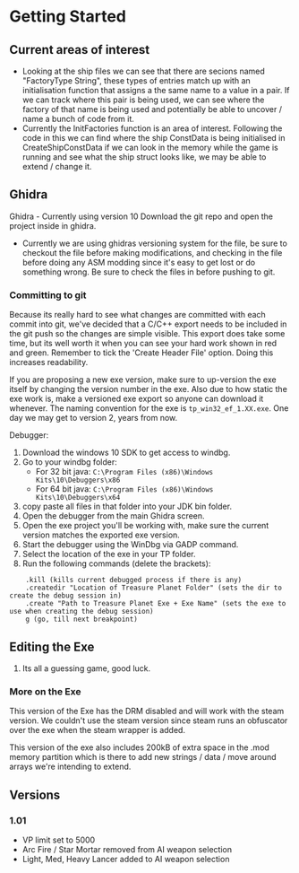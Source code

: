 # Getting Started

## Current areas of interest
 - Looking at the ship files we can see that there are secions named "FactoryType String", these types of entries match up with an initialisation function that assigns a the same name to a value in a pair. If we can track where this pair is being used, we can see where the factory of that name is being used and potentially be able to uncover / name a bunch of code from it.
 - Currently the InitFactories function is an area of interest. Following the code in this we can find where the ship ConstData is being initialised in CreateShipConstData if we can look in the memory while the game is running and see what the ship struct looks like, we may be able to extend / change it.

## Ghidra
Ghidra - Currently using version 10
Download the git repo and open the project inside in ghidra.

 - Currently we are using ghidras versioning system for the file, be sure to checkout the file before making modifications, and checking in the file before doing any ASM modding since it's easy to get lost or do something wrong. Be sure to check the files in before pushing to git.

### Committing to git
Because its really hard to see what changes are committed with each commit into git, we've decided that a C/C++ export needs to be included in the git push so the changes are simple visible.
This export does take some time, but its well worth it when you can see your hard work shown in red and green.
Remember to tick the 'Create Header File' option. Doing this increases readability.

If you are proposing a new exe version, make sure to up-version the exe itself by changing the version number in the exe.
Also due to how static the exe work is, make a versioned exe export so anyone can download it whenever.
The naming convention for the exe is `tp_win32_ef_1.XX.exe`. One day we may get to version 2, years from now.

Debugger:

 1. Download the windows 10 SDK to get access to windbg.
 2. Go to your windbg folder:
	 - For 32 bit java: `C:\Program Files (x86)\Windows Kits\10\Debuggers\x86` 
	 - For 64 bit java: `C:\Program Files (x86)\Windows Kits\10\Debuggers\x64` 
 3. copy paste all files in that folder into your JDK bin folder.
 4. Open the debugger from the main Ghidra screen.
 5. Open the exe project you'll be working with, make sure the current version matches the exported exe version.
 6. Start the debugger using the WinDbg via GADP command.
 7. Select the location of the exe in your TP folder.
 8. Run the following commands (delete the brackets):
```
    .kill (kills current debugged process if there is any)
    .createdir "Location of Treasure Planet Folder" (sets the dir to create the debug session in)
    .create "Path to Treasure Planet Exe + Exe Name" (sets the exe to use when creating the debug session)
    g (go, till next breakpoint)
```

## Editing the Exe
1. Its all a guessing game, good luck.

### More on the Exe
This version of the Exe has the DRM disabled and will work with the steam version.
We couldn't use the steam version since steam runs an obfuscator over the exe when the steam wrapper is added.

This version of the exe also includes 200kB of extra space in the .mod memory partition which is there to add new strings / data / move around arrays we're intending to extend.

## Versions
### 1.01
 - VP limit set to 5000
 - Arc Fire / Star Mortar removed from AI weapon selection
 - Light, Med, Heavy Lancer added to AI weapon selection
 
